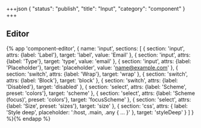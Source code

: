 +++json
{
  "status": "publish",
  "title": "Input",
  "category": "component"
}
+++

## Editor

{%
  app 'component-editor', {
    name: 'input',
    sections: [
      {
        section: 'input',
        attrs: {label: 'Label'},
        target: 'label',
        value: 'Email'
      },
      {
        section: 'input',
        attrs: {label: 'Type'},
        target: 'type',
        value: 'email'
      },
      {
        section: 'input',
        attrs: {label: 'Placeholder'},
        target: 'placeholder',
        value: 'name@example.com'
      },
      {
        section: 'switch',
        attrs: {label: 'Wrap'},
        target: 'wrap'
      },
      {
        section: 'switch',
        attrs: {label: 'Block'},
        target: 'block'
      },
      {
        section: 'switch',
        attrs: {label: 'Disabled'},
        target: 'disabled'
      },
      {
        section: 'select',
        attrs: {label: 'Scheme', preset: 'colors'},
        target: 'scheme'
      },
      {
        section: 'select',
        attrs: {label: 'Scheme (focus)', preset: 'colors'},
        target: 'focusScheme'
      },
      {
        section: 'select',
        attrs: {label: 'Size', preset: 'sizes'},
        target: 'size'
      },
      {
        section: 'css',
        attrs: {
          label: 'Style deep',
          placeholder: ':host, .main, .any { ... }'
        },
        target: 'styleDeep'
      }
    ]
  }
%}{% endapp %}
